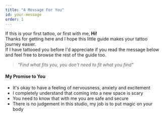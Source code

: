 ```yaml
---
title: "A Message For You"
id: your-message
order: 1
---
```


If this is your first tattoo, or first with me, **Hi!**  
Thanks for getting here and I hope this little guide makes your tattoo journey easier.  
If I have tattooed you before I'd appreciate if you read the message below and feel free to browse the rest of the guide too.

> *"Find what fits you, you don't need to fit what you find"* 

#### My Promise to You 

* It's okay to have a feeling of nervousness, anxiety and excitement  
* I completely understand that coming into a new space is scary  
* You need to know that with me you are safe and secure  
* There is no judgement in this studio, my job is to put magic on your body 
